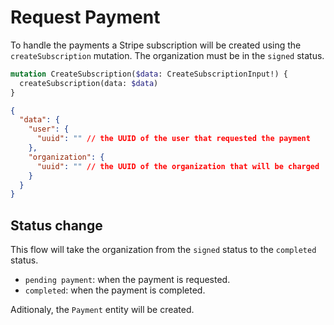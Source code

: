 # Request Payment

To handle the payments a Stripe subscription will be created using the `createSubscription` mutation. The organization must be in the `signed` status.

```graphql
mutation CreateSubscription($data: CreateSubscriptionInput!) {
  createSubscription(data: $data)
}
```

```json
{
  "data": {
    "user": {
      "uuid": "" // the UUID of the user that requested the payment
    },
    "organization": {
      "uuid": "" // the UUID of the organization that will be charged
    }
  }
}
```

## Status change
This flow will take the organization from the `signed` status to the `completed` status.

- `pending payment`: when the payment is requested.
- `completed`: when the payment is completed.

Aditionaly, the `Payment` entity will be created.

